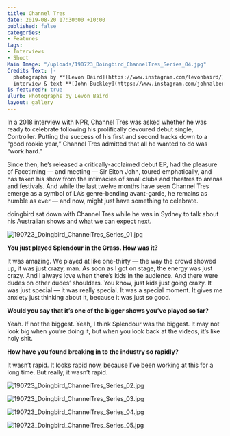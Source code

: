 ```yaml
---
title: Channel Tres
date: 2019-08-20 17:30:00 +10:00
published: false
categories:
- Features
tags:
- Interviews
- Shoot
Main Image: "/uploads/190723_Doingbird_ChannelTres_Series_04.jpg"
Credits Text: |-
  photographs by **[Levon Baird](https://www.instagram.com/levonbaird/)**
  interview & text **[John Buckley](https://www.instagram.com/johnalbertbuckley/)**
is featured?: true
Blurb: Photographs by Levon Baird
layout: gallery
---
```


In a 2018 interview with NPR, Channel Tres was asked whether he was ready to celebrate following his prolifically devoured debut single, Controller. Putting the success of his first and second tracks down to a “good rookie year,” Channel Tres admitted that all he wanted to do was “work hard.”

Since then, he’s released a critically-acclaimed debut EP, had the pleasure of Facetiming — and meeting — Sir Elton John, toured emphatically, and has taken his show from the intimacies of small clubs and theatres to arenas and festivals. And while the last twelve months have seen Channel Tres emerge as a symbol of LA’s genre-bending avant-garde, he remains as humble as ever — and now, might just have something to celebrate. 

doingbird sat down with Channel Tres while he was in Sydney to talk about his Australian shows and what we can expect next.

![190723_Doingbird_ChannelTres_Series_01.jpg](/uploads/190723_Doingbird_ChannelTres_Series_01.jpg)

**You just played Splendour in the Grass. How was it?**

It was amazing. We played at like one-thirty — the way the crowd showed up, it was just crazy, man. As soon as I got on stage, the energy was just crazy. And I always love when there’s kids in the audience. And there were dudes on other dudes’ shoulders. You know, just kids just going crazy. It was just special — it was really special. It was a special moment. It gives me anxiety just thinking about it, because it was just so good. 

**Would you say that it’s one of the bigger shows you’ve played so far?**

Yeah. If not the biggest. Yeah, I think Splendour was the biggest. It may not look big when you’re doing it, but when you look back at the videos, it’s like holy shit. 

**How have you found breaking in to the industry so rapidly?**

It wasn’t rapid. It looks rapid now, because I’ve been working at this for a long time. But really, it wasn’t rapid. 


![190723_Doingbird_ChannelTres_Series_02.jpg](/uploads/190723_Doingbird_ChannelTres_Series_02.jpg)



![190723_Doingbird_ChannelTres_Series_03.jpg](/uploads/190723_Doingbird_ChannelTres_Series_03.jpg)

![190723_Doingbird_ChannelTres_Series_04.jpg](/uploads/190723_Doingbird_ChannelTres_Series_04.jpg)

![190723_Doingbird_ChannelTres_Series_05.jpg](/uploads/190723_Doingbird_ChannelTres_Series_05.jpg)